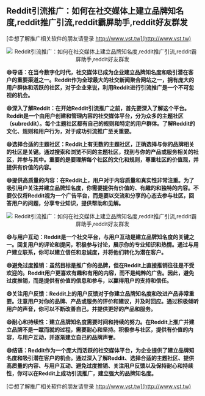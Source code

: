 ## **Reddit引流推广：如何在社交媒体上建立品牌知名度,reddit推广引流,reddit霸屏助手,reddit好友群发**

[😍想了解推广相关软件的朋友请登录 http://www.vst.tw](http://www.vst.tw)

 <center><img src="https://vst.tw/MP4/tuiguang/png/6.png" alt="Reddit引流推广：如何在社交媒体上建立品牌知名度,reddit推广引流,reddit霸屏助手,reddit好友群发"></center>

**😄导语：在当今数字化时代，社交媒体已成为企业建立品牌知名度和吸引潜在客户的重要渠道之一。Reddit作为全球最大的社交新闻聚合网站之一，拥有庞大的用户群体和活跃的社区，对于企业来说，利用Reddit进行引流推广是一个不可忽视的机会。**

**😄深入了解Reddit：在开始Reddit引流推广之前，首先要深入了解这个平台。Reddit是一个由用户创建和管理内容的社交媒体平台，分为众多的主题社区（subreddit）。每个主题社区都有自己的规则和特定的用户群体。了解Reddit的文化、规则和用户行为，对于成功引流推广至关重要。**

**😄选择合适的主题社区：Reddit上有无数的主题社区，正确选择与你的品牌相关的社区是关键。通过搜索和浏览不同的主题社区，找到与你的产品或服务相关的社区，并参与其中。重要的是要理解每个社区的文化和规则，尊重社区的价值观，并提供有价值的内容。**

**😄提供高质量的内容：在Reddit上，用户对于内容质量和真实性非常注重。为了吸引用户关注并建立品牌知名度，你需要提供有价值的、有趣的和独特的内容。不要仅仅将Reddit视为一个广告平台，而是要以交流和分享的心态去参与社区，回答用户的问题，分享专业知识，提供帮助和见解。**

 <center><img src="https://vst.tw/MP4/tuiguang/png/0.png" alt="Reddit引流推广：如何在社交媒体上建立品牌知名度,reddit推广引流,reddit霸屏助手,reddit好友群发"></center>

**😄与用户互动：Reddit是一个社交平台，与用户互动是建立品牌知名度的关键之一。回复用户的评论和提问，积极参与讨论，展示你的专业知识和热情。通过与用户建立联系，你可以建立信任和忠诚度，并将他们转化为潜在客户。**

**😄避免过度推销：虽然目标是推广你的品牌，但在Reddit上直接推销往往是不受欢迎的。Reddit用户更喜欢有趣和有用的内容，而不是纯粹的广告。因此，避免过度推销，而是提供有价值的信息和参与，以赢得用户的支持和信任。**

**😄关注用户反馈：Reddit上的用户反馈对于你建立品牌知名度和改进产品非常重要。注意用户对你的品牌、产品或服务的评价和建议，并及时回应。通过积极倾听用户的声音，你可以不断改善自己，并提供更好的产品和服务。**

**😄耐心和持续性：建立品牌知名度需要时间和持续的努力。在Reddit上推广并建立品牌不是一蹴而就的过程，需要耐心和坚持。积极参与社区，提供有价值的内容，与用户互动，并逐渐建立自己的品牌声誉。**

**😄结语：Reddit作为一个庞大而活跃的社交媒体平台，为企业提供了建立品牌知名度和吸引潜在客户的机会。通过深入了解Reddit、选择合适的主题社区、提供高质量的内容、与用户互动、避免过度推销、关注用户反馈以及保持耐心和持续性，你可以在Reddit上成功引流推广，建立强大的品牌知名度。**

[😍想了解推广相关软件的朋友请登录 http://www.vst.tw](http://www.vst.tw)



